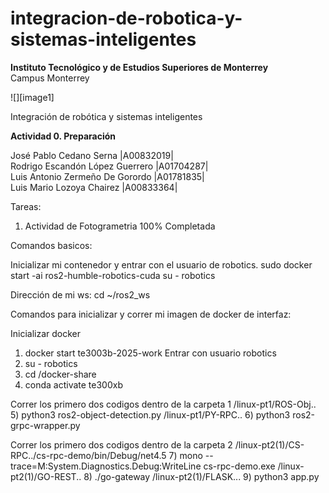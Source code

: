 # integracion-de-robotica-y-sistemas-inteligentes

 **Instituto Tecnológico y de Estudios Superiores de Monterrey**  
 Campus Monterrey

![][image1]

Integración de robótica y sistemas inteligentes

**Actividad 0\. Preparación**

José Pablo Cedano Serna  			|A00832019|  
Rodrigo Escandón López Guerrero   	|A01704287|  
Luis Antonio Zermeño De Gorordo 	|A01781835|  
Luis Mario Lozoya Chairez	 		|A00833364|

Tareas:

1) Actividad de Fotogrametria 100% Completada

Comandos basicos:

Inicializar mi contenedor y entrar con el usuario de robotics. 
sudo docker start -ai ros2-humble-robotics-cuda
su - robotics 

Dirección de mi ws: cd ~/ros2_ws 

Comandos para inicializar y correr mi imagen de docker de interfaz:

 Inicializar docker 
1) docker start te3003b-2025-work
 Entrar con usuario robotics
2) su - robotics
3) cd /docker-share
4) conda activate te300xb
   
 Correr los primero dos codigos dentro de la carpeta 1 
/linux-pt1/ROS-Obj..
5) python3 ros2-object-detection.py
/linux-pt1/PY-RPC..
6) python3 ros2-grpc-wrapper.py
   
 Correr los primero dos codigos dentro de la carpeta 2
 /linux-pt2(1)/CS-RPC../cs-rpc-demo/bin/Debug/net4.5
7) mono --trace=M:System.Diagnostics.Debug:WriteLine cs-rpc-demo.exe
 /linux-pt2(1)/GO-REST..
8) ./go-gateway
 /linux-pt2(1)/FLASK...
9) python3 app.py
